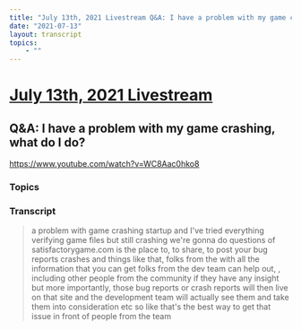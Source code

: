 ```yaml
---
title: "July 13th, 2021 Livestream Q&A: I have a problem with my game crashing, what do I do?"
date: "2021-07-13"
layout: transcript
topics:
    - ""
---
```

# [July 13th, 2021 Livestream](../2021-07-13.md)
## Q&A: I have a problem with my game crashing, what do I do?
https://www.youtube.com/watch?v=WC8Aac0hko8

### Topics


### Transcript

> a problem with game crashing startup and I've tried everything verifying game files but still crashing we're gonna do questions of satisfactorygame.com is the place to, to share, to post your bug reports crashes and things like that, folks from the with all the information that you can get folks from the dev team can help out, , including other people from the community if they have any insight but more importantly, those bug reports or crash reports will then live on that site and the development team will actually see them and take them into consideration etc so like that's the best way to get that issue in front of people from the team
